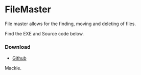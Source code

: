 # FileMaster
File master allows for the finding, moving and deleting of files.

Find the EXE and Source code below.

### Download

* [Github](https://github.com/Mackieftw/FileMaster/releases)


Mackie.
